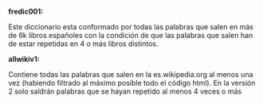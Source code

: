 **fredic001:**

Este diccionario esta conformado por todas las palabras que salen en más de 6k libros españoles con la condición de que las palabras que salen han de estar repetidas en 4 o más libros distintos.

**allwikiv1:**

Contiene todas las palabras que salen en la es.wikipedia.org al menos una vez (habiendo filtrado al máximo posible todo el código html).
En la versión 2 solo saldrán palabras que se hayan repetido al menos 4 veces o más
